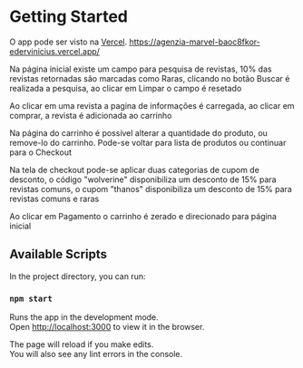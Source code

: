 # Getting Started

O app pode ser visto na [Vercel](https://agenzia-marvel-baoc8fkor-edervinicius.vercel.app/).
https://agenzia-marvel-baoc8fkor-edervinicius.vercel.app/

Na página inicial existe um campo para pesquisa de revistas, 10% das revistas retornadas são marcadas como Raras, clicando no botão Buscar é realizada a pesquisa, ao clicar em Limpar o campo é resetado

Ao clicar em uma revista a pagina de informações é carregada, ao clicar em comprar, a revista é adicionada ao carrinho

Na página do carrinho é possível alterar a quantidade do produto, ou remove-lo do carrinho. Pode-se voltar para lista de produtos ou continuar para o Checkout

Na tela de checkout pode-se aplicar duas categorias de cupom de desconto, o código "wolverine" disponibiliza um desconto de 15% para revistas comuns, o cupom "thanos" disponibiliza um desconto de 15% para revistas comuns e raras

Ao clicar em Pagamento o carrinho é zerado e direcionado para página inicial

## Available Scripts

In the project directory, you can run:

### `npm start`

Runs the app in the development mode.\
Open [http://localhost:3000](http://localhost:3000) to view it in the browser.

The page will reload if you make edits.\
You will also see any lint errors in the console.
